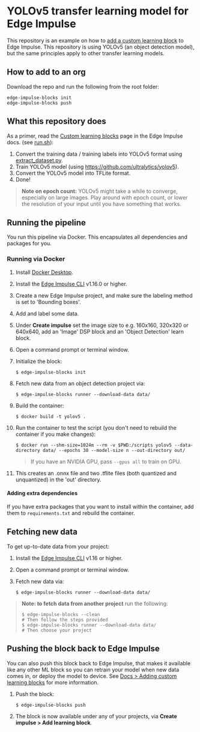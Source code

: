 # YOLOv5 transfer learning model for Edge Impulse

This repository is an example on how to [add a custom learning block](https://docs.edgeimpulse.com/docs/edge-impulse-studio/learning-blocks/adding-custom-learning-blocks) to Edge Impulse. This repository is using YOLOv5 (an object detection model), but the same principles apply to other transfer learning models.

## How to add to an org
Download the repo and run the following from the root folder:
```
edge-impulse-blocks init
edge-impulse-blocks push
```

## What this repository does
As a primer, read the [Custom learning blocks](https://docs.edgeimpulse.com/docs/edge-impulse-studio/learning-blocks/adding-custom-learning-blocks) page in the Edge Impulse docs.
(see [run.sh](run.sh)):

1. Convert the training data / training labels into YOLOv5 format using [extract_dataset.py](extract_dataset.py).
1. Train YOLOv5 model (using https://github.com/ultralytics/yolov5).
1. Convert the YOLOv5 model into TFLite format.
1. Done!

> **Note on epoch count:** YOLOv5 might take a while to converge, especially on large images. Play around with epoch count, or lower the resolution of your input until you have something that works.

## Running the pipeline

You run this pipeline via Docker. This encapsulates all dependencies and packages for you.

### Running via Docker

1. Install [Docker Desktop](https://www.docker.com/products/docker-desktop/).
2. Install the [Edge Impulse CLI](https://docs.edgeimpulse.com/docs/edge-impulse-cli/cli-installation) v1.16.0 or higher.
3. Create a new Edge Impulse project, and make sure the labeling method is set to 'Bounding boxes'.
4. Add and label some data.
5. Under **Create impulse** set the image size to e.g. 160x160, 320x320 or 640x640, add an 'Image' DSP block and an 'Object Detection' learn block.
6. Open a command prompt or terminal window.
7. Initialize the block:

    ```
    $ edge-impulse-blocks init
    ```

8. Fetch new data from an object detection project via:

    ```
    $ edge-impulse-blocks runner --download-data data/
    ```

9. Build the container:

    ```
    $ docker build -t yolov5 .
    ```

10. Run the container to test the script (you don't need to rebuild the container if you make changes):

    ```
    $ docker run --shm-size=1024m --rm -v $PWD:/scripts yolov5 --data-directory data/ --epochs 30 --model-size n --out-directory out/
    ```

    > If you have an NVIDIA GPU, pass `--gpus all` to train on GPU.

11. This creates an .onnx file and two .tflite files (both quantized and unquantized) in the 'out' directory.

#### Adding extra dependencies

If you have extra packages that you want to install within the container, add them to `requirements.txt` and rebuild the container.

## Fetching new data

To get up-to-date data from your project:

1. Install the [Edge Impulse CLI](https://docs.edgeimpulse.com/docs/edge-impulse-cli/cli-installation) v1.16 or higher.
2. Open a command prompt or terminal window.
3. Fetch new data via:

    ```
    $ edge-impulse-blocks runner --download-data data/
    ```

> **Note: to fetch data from another project** run the following:
> ```
> $ edge-impulse-blocks --clean
> # Then follow the steps provided
> $ edge-impulse-blocks runner --download-data data/
> # Then choose your project
> ```

## Pushing the block back to Edge Impulse

You can also push this block back to Edge Impulse, that makes it available like any other ML block so you can retrain your model when new data comes in, or deploy the model to device. See [Docs > Adding custom learning blocks](https://docs.edgeimpulse.com/docs/edge-impulse-studio/organizations/adding-custom-transfer-learning-models) for more information.

1. Push the block:

    ```
    $ edge-impulse-blocks push
    ```

2. The block is now available under any of your projects, via  **Create impulse > Add learning block**.
